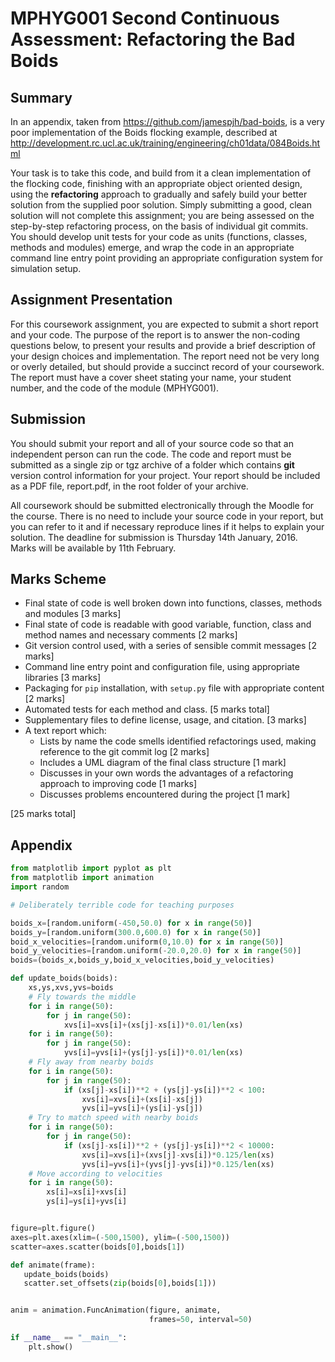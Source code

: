MPHYG001 Second Continuous Assessment: Refactoring the Bad Boids
==========================================================

Summary
-------

In an appendix, taken from https://github.com/jamespjh/bad-boids,
is a very poor implementation of the Boids flocking example, described at
http://development.rc.ucl.ac.uk/training/engineering/ch01data/084Boids.html

Your task is to take this code, and build from it a clean implementation of the
flocking code, finishing with an appropriate object oriented design, using the
**refactoring** approach to gradually and safely build your better solution from
the supplied poor solution. Simply submitting a good, clean solution will not
complete this assignment; you are being assessed on the step-by-step refactoring
process, on the basis of individual git commits. You should develop unit tests for
your code as units (functions, classes, methods and modules) emerge, and wrap
the code in an appropriate command line entry point providing an appropriate
configuration system for simulation setup.

Assignment Presentation
-----------------------

For this coursework assignment, you are expected to submit a short report and your code.
The purpose of the report is to answer the non-coding questions below, to present your results and provide a brief
description of your design choices and implementation. The report need not be very long or overly detailed,
but should provide a succinct record of your coursework. The report must have a cover sheet
stating your name, your student number, and the code of the module (MPHYG001).

Submission
----------

You should submit your report and all of your source code so that an independent person can run the code.
The code and report must be submitted as a single zip or tgz archive of a folder which contains **git** version control information for your project.
Your report should be included as a PDF file, report.pdf, in the root folder of your archive.

All coursework should be submitted electronically through the Moodle for the course.
There is no need to include your source code
in your report, but you can refer to it and if necessary reproduce lines if it helps to explain your solution.
The deadline for submission is Thursday 14th January, 2016. Marks will be available by 11th February.

Marks Scheme
------------

* Final state of code is well broken down into functions, classes, methods and modules [3 marks]
* Final state of code is readable with good variable, function, class and method names and necessary comments [2 marks]
* Git version control used, with a series of sensible commit messages [2 marks]
* Command line entry point and configuration file, using appropriate libraries [3 marks]
* Packaging for `pip` installation, with `setup.py` file with appropriate content [2 marks]
* Automated tests for each method and class. [5 marks total]
* Supplementary files to define license, usage, and citation. [3 marks]
* A text report which:
  * Lists by name the code smells identified refactorings used, making reference to the git commit log [2 marks]
  * Includes a UML diagram of the final class structure [1 mark]
  * Discusses in your own words the advantages of a refactoring approach to improving code [1 marks]
  * Discusses problems encountered during the project [1 mark]

[25 marks total]

Appendix
--------

``` python
from matplotlib import pyplot as plt
from matplotlib import animation
import random

# Deliberately terrible code for teaching purposes

boids_x=[random.uniform(-450,50.0) for x in range(50)]
boids_y=[random.uniform(300.0,600.0) for x in range(50)]
boid_x_velocities=[random.uniform(0,10.0) for x in range(50)]
boid_y_velocities=[random.uniform(-20.0,20.0) for x in range(50)]
boids=(boids_x,boids_y,boid_x_velocities,boid_y_velocities)

def update_boids(boids):
	xs,ys,xvs,yvs=boids
	# Fly towards the middle
	for i in range(50):
		for j in range(50):
			xvs[i]=xvs[i]+(xs[j]-xs[i])*0.01/len(xs)
	for i in range(50):
		for j in range(50):
			yvs[i]=yvs[i]+(ys[j]-ys[i])*0.01/len(xs)
	# Fly away from nearby boids
	for i in range(50):
		for j in range(50):
			if (xs[j]-xs[i])**2 + (ys[j]-ys[i])**2 < 100:
				xvs[i]=xvs[i]+(xs[i]-xs[j])
				yvs[i]=yvs[i]+(ys[i]-ys[j])
	# Try to match speed with nearby boids
	for i in range(50):
		for j in range(50):
			if (xs[j]-xs[i])**2 + (ys[j]-ys[i])**2 < 10000:
				xvs[i]=xvs[i]+(xvs[j]-xvs[i])*0.125/len(xs)
				yvs[i]=yvs[i]+(yvs[j]-yvs[i])*0.125/len(xs)
	# Move according to velocities
	for i in range(50):
		xs[i]=xs[i]+xvs[i]
		ys[i]=ys[i]+yvs[i]


figure=plt.figure()
axes=plt.axes(xlim=(-500,1500), ylim=(-500,1500))
scatter=axes.scatter(boids[0],boids[1])

def animate(frame):
   update_boids(boids)
   scatter.set_offsets(zip(boids[0],boids[1]))


anim = animation.FuncAnimation(figure, animate,
                               frames=50, interval=50)

if __name__ == "__main__":
    plt.show()

```
